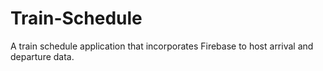 # Train-Schedule

A train schedule application that incorporates Firebase to host arrival and departure data. 
